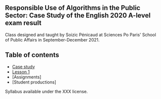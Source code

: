 ## Responsible Use of Algorithms in the Public Sector: Case Study of the English 2020 A-level exam result

Class designed and taught by Soizic Pénicaud at Sciences Po Paris' School of Public Affairs in September-December 2021.

## Table of contents

* [Case study]()
* [Lesson 1](Lesson1.md)
* [Assignments]
* [Student productions]

Syllabus available under the XXX license. 